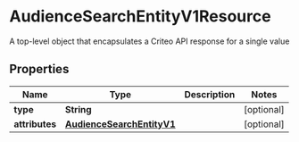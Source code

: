 

# AudienceSearchEntityV1Resource

A top-level object that encapsulates a Criteo API response for a single value

## Properties

Name | Type | Description | Notes
------------ | ------------- | ------------- | -------------
**type** | **String** |  |  [optional]
**attributes** | [**AudienceSearchEntityV1**](AudienceSearchEntityV1.md) |  |  [optional]



